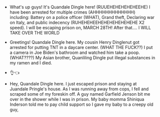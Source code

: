 - What's up guys! It's Quandale Dingle here! (RUUEHEHEHEHEHEEHE) I have been arrested for multiple crimes (AHHHHHHHHHHHHH) including: Battery on a police officer (WHAT), Grand theft, Declaring war on Italy, and public indecency (RUHEHEHEEHEHEHEHEHEHEHE X2 speed). I will be escaping prison on, MARCH 28TH! After that.... I WILL TAKE OVER THE WORLD

- Greetings! Quandale Dingle here. My cousin Henry Dinglenut got arrested for putting TNT in a daycare center. (WHAT THE FUCK??) I put a camera in Joe Biden's bathroom and watched him take a poop. (WHAT????) My Asian brother, Quanliling Dingle put illegal substances in my ramen and I died.

- 👌👈

- Hey, Quandale Dingle here. I just escaped prison and staying at Juandale Pringle's house. As I was running away from cops, I fell and scraped some of my foreskin off. A guy named Garfield Jenson bit me over in the shower while I was in prison. My baby momma Shiniqua Inderson told me to pay child support so I gave my baby to a creepy old guy,
